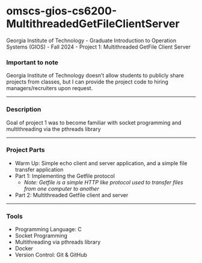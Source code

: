 # omscs-gios-cs6200-MultithreadedGetFileClientServer
Georgia Institute of Technology - Graduate Introduction to Operation Systems (GIOS) - Fall 2024 - Project 1: Multithreaded GetFile Client Server

### Important to note

Georgia Institute of Technology doesn’t allow students to publicly share projects from classes, but I can provide the project code to hiring managers/recruiters upon request.

---
### Description

Goal of project 1 was to become familiar with socket programming and multithreading via the pthreads library 

---
### Project Parts

* Warm Up: Simple echo client and server application, and a simple file transfer application 
* Part 1: Implementing the Getfile protocol 
   * *Note: Getfile is a simple HTTP like protocol used to transfer files from one computer to another*
* Part 2: Multithreaded Getfile client and server

---
### Tools

* Programming Language: C
* Socket Programming
* Multithreading via pthreads library
* Docker
* Version Control: Git & GitHub
